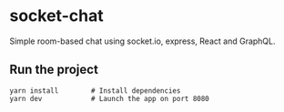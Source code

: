 # socket-chat

Simple room-based chat using socket.io, express, React and GraphQL.

## Run the project

```
yarn install        # Install dependencies
yarn dev            # Launch the app on port 8080
```